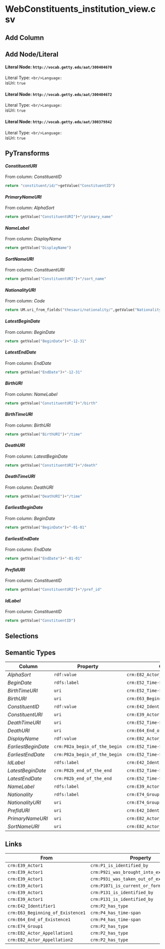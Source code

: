 # WebConstituents_institution_view.csv

## Add Column

## Add Node/Literal
#### Literal Node: `http://vocab.getty.edu/aat/300404670`
Literal Type: ``
<br/>Language: ``
<br/>isUri: `true`

#### Literal Node: `http://vocab.getty.edu/aat/300404672`
Literal Type: ``
<br/>Language: ``
<br/>isUri: `true`

#### Literal Node: `http://vocab.getty.edu/aat/300379842`
Literal Type: ``
<br/>Language: ``
<br/>isUri: `true`


## PyTransforms
#### _ConstituentURI_
From column: _ConstituentID_
``` python
return "constituent/id/"+getValue("ConstituentID")
```

#### _PrimaryNameURI_
From column: _AlphaSort_
``` python
return getValue("ConstituentURI")+"/primary_name"
```

#### _NameLabel_
From column: _DisplayName_
``` python
return getValue("DisplayName")
```

#### _SortNameURI_
From column: _ConstituentURI_
``` python
return getValue("ConstituentURI")+"/sort_name"
```

#### _NationalityURI_
From column: _Code_
``` python
return UM.uri_from_fields("thesauri/nationality/",getValue("Nationality"))
```

#### _LatestBeginDate_
From column: _BeginDate_
``` python
return getValue("BeginDate")+"-12-31"
```

#### _LatestEndDate_
From column: _EndDate_
``` python
return getValue("EndDate")+"-12-31"
```

#### _BirthURI_
From column: _NameLabel_
``` python
return getValue("ConstituentURI")+"/birth"
```

#### _BirthTimeURI_
From column: _BirthURI_
``` python
return getValue("BirthURI")+"/time"
```

#### _DeathURI_
From column: _LatestBeginDate_
``` python
return getValue("ConstituentURI")+"/death"
```

#### _DeathTimeURI_
From column: _DeathURI_
``` python
return getValue("DeathURI")+"/time"
```

#### _EarliestBeginDate_
From column: _BeginDate_
``` python
return getValue("BeginDate")+"-01-01"
```

#### _EarliestEndDate_
From column: _EndDate_
``` python
return getValue("EndDate")+"-01-01"
```

#### _PrefIdURI_
From column: _ConstituentID_
``` python
return getValue("ConstituentURI")+"/pref_id"
```

#### _IdLabel_
From column: _ConstituentID_
``` python
return getValue("ConstituentID")
```


## Selections

## Semantic Types
| Column | Property | Class |
|  ----- | -------- | ----- |
| _AlphaSort_ | `rdf:value` | `crm:E82_Actor_Appellation2`|
| _BeginDate_ | `rdfs:label` | `crm:E52_Time-Span1`|
| _BirthTimeURI_ | `uri` | `crm:E52_Time-Span1`|
| _BirthURI_ | `uri` | `crm:E63_Beginning_of_Existence1`|
| _ConstituentID_ | `rdf:value` | `crm:E42_Identifier1`|
| _ConstituentURI_ | `uri` | `crm:E39_Actor1`|
| _DeathTimeURI_ | `uri` | `crm:E52_Time-Span2`|
| _DeathURI_ | `uri` | `crm:E64_End_of_Existence1`|
| _DisplayName_ | `rdf:value` | `crm:E82_Actor_Appellation1`|
| _EarliestBeginDate_ | `crm:P82a_begin_of_the_begin` | `crm:E52_Time-Span1`|
| _EarliestEndDate_ | `crm:P82a_begin_of_the_begin` | `crm:E52_Time-Span2`|
| _IdLabel_ | `rdfs:label` | `crm:E42_Identifier1`|
| _LatestBeginDate_ | `crm:P82b_end_of_the_end` | `crm:E52_Time-Span1`|
| _LatestEndDate_ | `crm:P82b_end_of_the_end` | `crm:E52_Time-Span2`|
| _NameLabel_ | `rdfs:label` | `crm:E39_Actor1`|
| _Nationality_ | `rdfs:label` | `crm:E74_Group1`|
| _NationalityURI_ | `uri` | `crm:E74_Group1`|
| _PrefIdURI_ | `uri` | `crm:E42_Identifier1`|
| _PrimaryNameURI_ | `uri` | `crm:E82_Actor_Appellation1`|
| _SortNameURI_ | `uri` | `crm:E82_Actor_Appellation2`|


## Links
| From | Property | To |
|  --- | -------- | ---|
| `crm:E39_Actor1` | `crm:P1_is_identified_by` | `crm:E42_Identifier1`|
| `crm:E39_Actor1` | `crm:P92i_was_brought_into_existence_by` | `crm:E63_Beginning_of_Existence1`|
| `crm:E39_Actor1` | `crm:P93i_was_taken_out_of_existence_by` | `crm:E64_End_of_Existence1`|
| `crm:E39_Actor1` | `crm:P107i_is_current_or_former_member_of` | `crm:E74_Group1`|
| `crm:E39_Actor1` | `crm:P131_is_identified_by` | `crm:E82_Actor_Appellation1`|
| `crm:E39_Actor1` | `crm:P131_is_identified_by` | `crm:E82_Actor_Appellation2`|
| `crm:E42_Identifier1` | `crm:P2_has_type` | `http://vocab.getty.edu/aat/300404670`|
| `crm:E63_Beginning_of_Existence1` | `crm:P4_has_time-span` | `crm:E52_Time-Span1`|
| `crm:E64_End_of_Existence1` | `crm:P4_has_time-span` | `crm:E52_Time-Span2`|
| `crm:E74_Group1` | `crm:P2_has_type` | `http://vocab.getty.edu/aat/300379842`|
| `crm:E82_Actor_Appellation1` | `crm:P2_has_type` | `http://vocab.getty.edu/aat/300404670`|
| `crm:E82_Actor_Appellation2` | `crm:P2_has_type` | `http://vocab.getty.edu/aat/300404672`|
